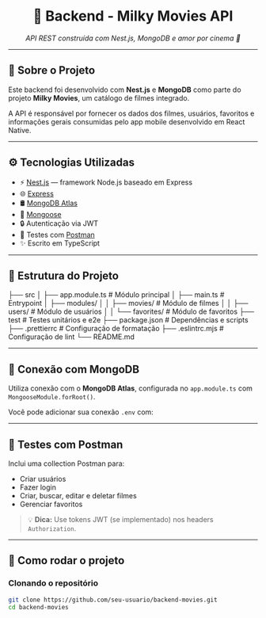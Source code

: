 <h1 align="center">🎥 Backend - Milky Movies API</h1>


<p align="center"><i>API REST construída com Nest.js, MongoDB e amor por cinema 🍿</i></p>

---

## 📌 Sobre o Projeto

Este backend foi desenvolvido com **Nest.js** e **MongoDB** como parte do projeto **Milky Movies**, um catálogo de filmes integrado.

A API é responsável por fornecer os dados dos filmes, usuários, favoritos e informações gerais consumidas pelo app mobile desenvolvido em React Native.

---

## ⚙️ Tecnologias Utilizadas

- ⚡ [Nest.js](https://nestjs.com) — framework Node.js baseado em Express
- 🌐 [Express](https://expressjs.com/)
- 🛢️ [MongoDB Atlas](https://www.mongodb.com/cloud/atlas)
- 🔗 [Mongoose](https://mongoosejs.com/)
- 🔒 Autenticação via JWT
- 📩 Testes com [Postman](https://www.postman.com/)
- ✨ Escrito em TypeScript

---

## 📁 Estrutura do Projeto

├── src
│   ├── app.module.ts        # Módulo principal
│   ├── main.ts              # Entrypoint
│   ├── modules/
│   │   ├── movies/          # Módulo de filmes
│   │   ├── users/           # Módulo de usuários
│   │   └── favorites/       # Módulo de favoritos
├── test                     # Testes unitários e e2e
├── package.json             # Dependências e scripts
├── .prettierrc              # Configuração de formatação
├── .eslintrc.mjs            # Configuração de lint
└── README.md

---

## 🔌 Conexão com MongoDB

Utiliza conexão com o **MongoDB Atlas**, configurada no `app.module.ts` com `MongooseModule.forRoot()`.

Você pode adicionar sua conexão `.env` com:

---

## 🧪 Testes com Postman

Inclui uma collection Postman para:

- Criar usuários
- Fazer login
- Criar, buscar, editar e deletar filmes
- Gerenciar favoritos

> 💡 **Dica:** Use tokens JWT (se implementado) nos headers `Authorization`.

---

## 🚀 Como rodar o projeto

### Clonando o repositório

```bash
git clone https://github.com/seu-usuario/backend-movies.git
cd backend-movies
